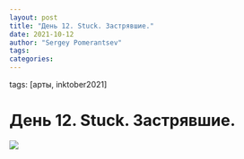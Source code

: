 ```yaml
---
layout: post
title: "День 12. Stuck. Застрявшие."
date: 2021-10-12
author: "Sergey Pomerantsev"
tags:
categories:
---
```

tags: [арты, inktober2021]

# День 12. Stuck. Застрявшие.

![](/images/_inktober21-12.jpg)
